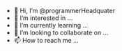 - 👋 Hi, I’m @programmerHeadquater
- 👀 I’m interested in ...
- 🌱 I’m currently learning ...
- 💞️ I’m looking to collaborate on ...
- 📫 How to reach me ...

<!---
programmerHeadquater/programmerHeadquater is a ✨ special ✨ repository because its `README.md` (this file) appears on your GitHub profile.
You can click the Preview link to take a look at your changes.
--->
